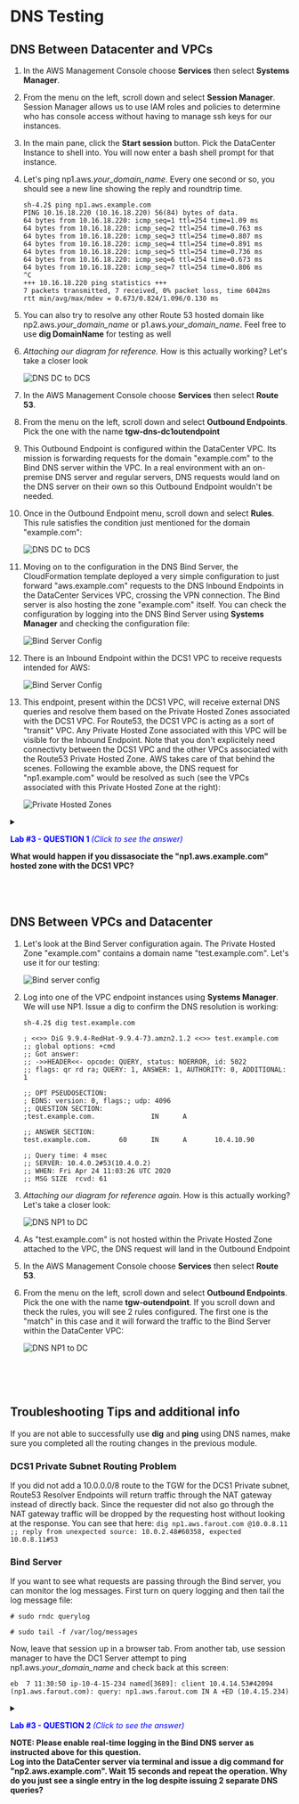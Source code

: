 # DNS Testing


## DNS Between Datacenter and VPCs

1. In the AWS Management Console choose **Services** then select **Systems Manager**.

1. From the menu on the left, scroll down and select **Session Manager**. Session Manager allows us to use IAM roles and policies to determine who has console access without having to manage ssh keys for our instances.

1. In the main pane, click the **Start session** button. Pick the DataCenter Instance to shell into. You will now enter a bash shell prompt for that instance.

1. Let's ping np1.aws._your_domain_name_. Every one second or so, you should see a new line showing the reply and roundtrip time.

	```
	sh-4.2$ ping np1.aws.example.com
	PING 10.16.18.220 (10.16.18.220) 56(84) bytes of data.
	64 bytes from 10.16.18.220: icmp_seq=1 ttl=254 time=1.09 ms
	64 bytes from 10.16.18.220: icmp_seq=2 ttl=254 time=0.763 ms
	64 bytes from 10.16.18.220: icmp_seq=3 ttl=254 time=0.807 ms
	64 bytes from 10.16.18.220: icmp_seq=4 ttl=254 time=0.891 ms
	64 bytes from 10.16.18.220: icmp_seq=5 ttl=254 time=0.736 ms
	64 bytes from 10.16.18.220: icmp_seq=6 ttl=254 time=0.673 ms
	64 bytes from 10.16.18.220: icmp_seq=7 ttl=254 time=0.806 ms
	^C
	+++ 10.16.18.220 ping statistics +++
	7 packets transmitted, 7 received, 0% packet loss, time 6042ms
	rtt min/avg/max/mdev = 0.673/0.824/1.096/0.130 ms
	```

1. You can also try to resolve any other Route 53 hosted domain like np2.aws._your_domain_name_ or p1.aws._your_domain_name_. Feel free to use **dig DomainName** for testing as well

1. _Attaching our diagram for reference._ How is this actually working? Let's take a closer look

	![DNS DC to DCS](../images/dns-dc1tonp1.png)

1. In the AWS Management Console choose **Services** then select **Route 53**.

1. From the menu on the left, scroll down and select **Outbound Endpoints**. Pick the one with the name **tgw-dns-dc1outendpoint**

1. This Outbound Endpoint is configured within the DataCenter VPC. Its mission is forwarding requests for the domain "example.com" to the Bind DNS server within the VPC. In a real environment with an on-premise DNS server and regular servers, DNS requests would land on the DNS server on their own so this Outbound Endpoint wouldn't be needed.

1. Once in the Outbound Endpoint menu, scroll down and select **Rules**. This rule satisfies the condition just mentioned for the domain "example.com":

	![DNS DC to DCS](../images/dns_outendpoint_dc.png)

1. Moving on to the configuration in the DNS Bind Server, the CloudFormation template deployed a very simple configuration to just forward "aws.example.com" requests to the DNS Inbound Endpoints in the DataCenter Services VPC, crossing the VPN connection. The Bind server is also hosting the zone "example.com" itself. You can check the configuration by logging into the DNS Bind Server using **Systems Manager** and checking the configuration file:

	![Bind Server Config](../images/bind_server_config.png)

1. There is an Inbound Endpoint within the DCS1 VPC to receive requests intended for AWS: 

	![Bind Server Config](../images/inbound_endpoint.png)

1. This endpoint, present within the DCS1 VPC, will receive external DNS queries and resolve them based on the Private Hosted Zones associated with the DCS1 VPC. For Route53, the DCS1 VPC is acting as a sort of "transit" VPC. Any Private Hosted Zone associated with this VPC will be visible for the Inbound Endpoint. Note that you don't explicitely need connectivty between the DCS1 VPC and the other VPCs associated with the Route53 Private Hosted Zone. AWS takes care of that behind the scenes. Following the examble above, the DNS request for "np1.example.com" would be resolved as such (see the VPCs associated with this Private Hosted Zone at the right):
	
	![Private Hosted Zones](../images/private_hosted_zones.png)


 <details>
 <summary><p style="color:blue"><b>Lab #3 - QUESTION 1 </b><i>(Click to see the answer)</i></p>
  <b>What would happen if you dissasociate the "np1.aws.example.com" hosted zone with the DCS1 VPC?</b></br>
  </summary><p>
  The Inbound Endpoint won't be able to resolve "np1.aws.example.com" anymore as this endpoint is located within the DCS1 VPC and we have just removed the association between the NP1 Private Hosted Zone and the DCS1 VPC. As a result, we won't be able to resolve the DNS domain from our DataCenter server:<p>
  <img src="../images/np1_server_fail.png">
 </details>



</br>
</br>
</br>






## DNS Between VPCs and Datacenter


1. Let's look at the Bind Server configuration again. The Private Hosted Zone "example.com" contains a domain name "test.example.com". Let's use it for our testing:

	![Bind server config](../images/bind_server_config_2.png)

1. Log into one of the VPC endpoint instances using **Systems Manager**. We will use NP1. Issue a dig to confirm the DNS resolution is working:

	```
	sh-4.2$ dig test.example.com

	; <<>> DiG 9.9.4-RedHat-9.9.4-73.amzn2.1.2 <<>> test.example.com
	;; global options: +cmd
	;; Got answer:
	;; ->>HEADER<<- opcode: QUERY, status: NOERROR, id: 5022
	;; flags: qr rd ra; QUERY: 1, ANSWER: 1, AUTHORITY: 0, ADDITIONAL: 1

	;; OPT PSEUDOSECTION:
	; EDNS: version: 0, flags:; udp: 4096
	;; QUESTION SECTION:
	;test.example.com.              IN      A

	;; ANSWER SECTION:
	test.example.com.       60      IN      A       10.4.10.90

	;; Query time: 4 msec
	;; SERVER: 10.4.0.2#53(10.4.0.2)
	;; WHEN: Fri Apr 24 11:03:26 UTC 2020
	;; MSG SIZE  rcvd: 61
	```

1. _Attaching our diagram for reference again._ How is this actually working? Let's take a closer look:

	![DNS NP1 to DC](../images/dns-np1todc.png)

1. As "test.example.com" is not hosted within the Private Hosted Zone attached to the VPC, the DNS request will land in the Outbound Endpoint

1. In the AWS Management Console choose **Services** then select **Route 53**.

1. From the menu on the left, scroll down and select **Outbound Endpoints**. Pick the one with the name **tgw-outendpoint**. If you scroll down and theck the rules, you will see 2 rules configured. The first one is the "match" in this case and it will forward the traffic to the Bind Server within the DataCenter VPC:

	![DNS NP1 to DC](../images/dns_outendpoint_vpc.png)




</br>
</br>
</br>




## Troubleshooting Tips and additional info

If you are not able to successfully use **dig** and **ping** using DNS names, make sure you completed all the routing changes in the previous module.

### DCS1 Private Subnet Routing Problem

If you did not add a 10.0.0.0/8 route to the TGW for the DCS1 Private subnet, Route53 Resolver Endpoints will return traffic through the NAT gateway instead of directly back. Since the requester did not also go through the NAT gateway traffic will be dropped by the requesting host without looking at the response. You can see that here:
`dig np1.aws.farout.com @10.0.8.11 ;; reply from unexpected source: 10.0.2.48#60358, expected 10.0.8.11#53`

### Bind Server

If you want to see what requests are passing through the Bind server, you can monitor the log messages. First turn on query logging and then tail the log message file:

```
# sudo rndc querylog

# sudo tail -f /var/log/messages
```

Now, leave that session up in a browser tab. From another tab, use session manager to have the DC1 Server attempt to ping np1.aws._your_domain_name_ and check back at this screen:

```
eb  7 11:30:50 ip-10-4-15-234 named[3689]: client 10.4.14.53#42094 (np1.aws.farout.com): query: np1.aws.farout.com IN A +ED (10.4.15.234)
```



 <details>
 <summary><p style="color:blue"><b>Lab #3 - QUESTION 2 </b><i>(Click to see the answer)</i></p>
  <b>NOTE: Please enable real-time logging in the Bind DNS server as instructed above for this question.</br>
  Log into the DataCenter server via terminal and issue a dig command for "np2.aws.example.com". Wait 15 seconds and repeat the operation. Why do you just see a single entry in the log despite issuing 2 separate DNS queries?</b></br>
  </summary><p>
  It's all about DNS ttl. The "np2.aws.example.com" domain is hosted within a Private Hosted Zone in Route 53. There is a 30 second TTL value defined for this domain. The Bind Server will honor that and won't send further queries for the domain until the TTL is expired.<p>
  <img src="../images/hosted_zone_ttls.png">
 </details>


